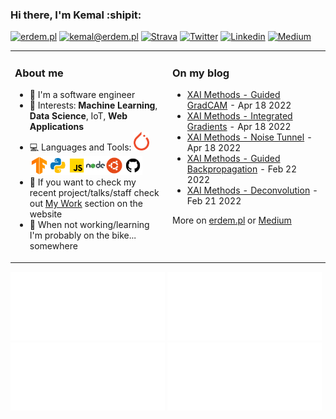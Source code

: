 ### Hi there, I'm Kemal :shipit:

[![erdem.pl](https://img.shields.io/static/v1?label=erdem.pl&message=%20&color=yellow&logo=&style=flat-square&logoColor=white)](https://erdem.pl/)
[![kemal@erdem.pl](https://img.shields.io/static/v1?label=kemal@erdem.pl&message=%20&color=red&logo=gmail&style=flat-square&logoColor=white)](mailto:kemal@erdem.pl)
[![Strava](https://img.shields.io/static/v1?label=Strava&message=%20&color=FC4C02&logo=Strava&style=flat-square&logoColor=white)](https://www.strava.com/athletes/24062720)
[![Twitter](https://img.shields.io/static/v1?label=Twitter&message=%20&color=1ca0f1&logo=Twitter&style=flat-square&logoColor=white)](https://www.twitter.com/burnpiro/)
[![Linkedin](https://img.shields.io/static/v1?label=Linkedin&message=%20&color=0e76a8&logo=Linkedin&style=flat-square&logoColor=white)](https://www.linkedin.com/in/kemal-erdem-74837580)
[![Medium](https://img.shields.io/static/v1?label=Medium&message=%20&color=black&logo=Medium&style=flat-square&logoColor=white)](https://medium.com/@kemalpiro)

<table><tr><td valign="top" width="50%">

### About me

- :notebook: I'm a software engineer
- :pushpin: Interests: **Machine Learning**, **Data Science**, IoT, **Web Applications**
- :computer: Languages and Tools: <img height="30" src="https://raw.githubusercontent.com/burnpiro/burnpiro/master/images/pytorch.png" /><img height="30" src="https://raw.githubusercontent.com/burnpiro/burnpiro/master/images/tf-logo.png" /><img height="30" src="https://raw.githubusercontent.com/burnpiro/burnpiro/master/images/python.png" /><img style="line-height: 20" height="30" src="https://raw.githubusercontent.com/burnpiro/burnpiro/master/images/javascript.png" /><img height="30" src="https://raw.githubusercontent.com/burnpiro/burnpiro/master/images/nodejs.png" /><img height="30" src="https://raw.githubusercontent.com/burnpiro/burnpiro/master/images/ubuntu.png" /><img height="30" src="https://raw.githubusercontent.com/burnpiro/burnpiro/master/images/github.png" />
- :microscope: If you want to check my recent project/talks/staff check out [My Work](https://erdem.pl/pages/work) section on the website
- :bicyclist: When not working/learning I'm probably on the bike... somewhere

</td><td valign="top" width="50%">

### On my blog
<!-- blog starts -->
* [XAI Methods - Guided GradCAM](https://erdem.pl/2022/04/xai-methods-guided-grad-cam) - Apr 18 2022
* [XAI Methods - Integrated Gradients](https://erdem.pl/2022/04/xai-methods-integrated-gradients) - Apr 18 2022
* [XAI Methods - Noise Tunnel](https://erdem.pl/2022/04/xai-methods-noise-tunnel) - Apr 18 2022
* [XAI Methods - Guided Backpropagation](https://erdem.pl/2022/02/xai-methods-guided-backpropagation) - Feb 22 2022
* [XAI Methods - Deconvolution](https://erdem.pl/2022/02/xai-methods-deconvolution) - Feb 21 2022
<!-- blog ends -->
More on [erdem.pl](https://erdem.pl/) or [Medium](https://medium.com/@kemalpiro)
</td></tr></table>

<p id="test"  float="left">
<img width="49%" src="https://github.com/burnpiro/burnpiro/blob/master/generated/overview.svg#gh-dark-mode-only" />
<img width="49%" src="https://github.com/burnpiro/burnpiro/blob/master/generated/overview.svg#gh-light-mode-only" />
<img width="49%" src="https://github.com/burnpiro/burnpiro/blob/master/generated/languages.svg#gh-dark-mode-only" />
<img width="49%" src="https://github.com/burnpiro/burnpiro/blob/master/generated/languages.svg#gh-light-mode-only" />  
 </p>